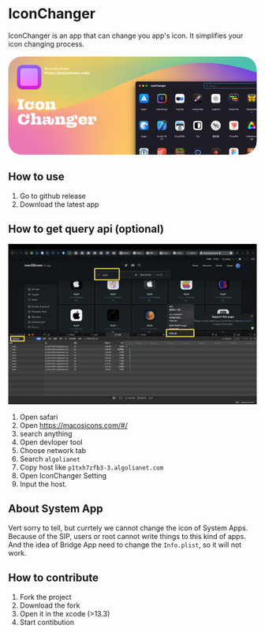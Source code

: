# IconChanger

IconChanger is an app that can change you app's icon. It simplifies your icon changing process.
<br><br>
![](./Github/Github-Iconchanger.png)

## How to use

1. Go to github release
2. Download the latest app


## How to get query api (optional)

![](./Github/Api.png)

1. Open safari
2. Open https://macosicons.com/#/
3. search anything
4. Open devloper tool
5. Choose network tab
6. Search `algolianet`
7. Copy host like `p1txh7zfb3-3.algolianet.com`
8. Open IconChanger Setting
9. Input the host.

## About System App

Vert sorry to tell, but currtely we cannot change the icon of System Apps. Because of the SIP, users or root cannot write things to this kind of apps. And the idea of Bridge App need to change the `Info.plist`, so it will not work.

## How to contribute

1. Fork the project
2. Download the fork
3. Open it in the xcode (>13.3)
4. Start contibution
